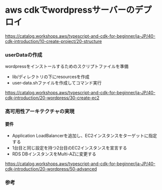 # aws cdkでwordpressサーバーのデプロイ

https://catalog.workshops.aws/typescript-and-cdk-for-beginner/ja-JP/40-cdk-introduction/10-create-project/20-structure

### 


### userDataの作成

wordpressをインストールするためのスクリプトファイルを準備

- lib/ディレクトリの下にresourcesを作成
- user-data.shファイルを作成してコマンド実行

https://catalog.workshops.aws/typescript-and-cdk-for-beginner/ja-JP/40-cdk-introduction/20-wordpress/30-create-ec2

### 高可用性アーキテクチャの実現

#### 要件
- Application LoadBalancerを追加し、EC2インスタンスをターゲットに指定する
- 1台目と同じ設定を持つ2台目のEC2インスタンスを宣言する
- RDS DBインスタンスをMulti-AZに変更する

https://catalog.workshops.aws/typescript-and-cdk-for-beginner/ja-JP/40-cdk-introduction/20-wordpress/50-advanced

### 参考

